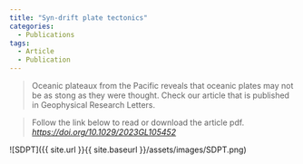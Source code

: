 ```yaml
---
title: "Syn-drift plate tectonics"
categories:
  - Publications
tags:
  - Article
  - Publication
---
```


> Oceanic plateaux from the Pacific reveals that oceanic plates may not be as stong as they were thought. Check our article that is published in Geophysical Research Letters.

> Follow the link below to read or download the article pdf.
> <cite><a href="https://doi.org/10.1029/2023GL105452">https://doi.org/10.1029/2023GL105452</a></cite>

![SDPT]({{ site.url }}{{ site.baseurl }}/assets/images/SDPT.png)